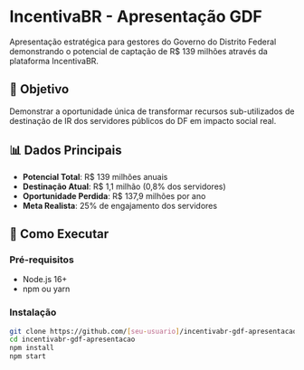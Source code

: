 # IncentivaBR - Apresentação GDF

Apresentação estratégica para gestores do Governo do Distrito Federal demonstrando o potencial de captação de R$ 139 milhões através da plataforma IncentivaBR.

## 🎯 Objetivo

Demonstrar a oportunidade única de transformar recursos sub-utilizados de destinação de IR dos servidores públicos do DF em impacto social real.

## 📊 Dados Principais

- **Potencial Total**: R$ 139 milhões anuais
- **Destinação Atual**: R$ 1,1 milhão (0,8% dos servidores)
- **Oportunidade Perdida**: R$ 137,9 milhões por ano
- **Meta Realista**: 25% de engajamento dos servidores

## 🚀 Como Executar

### Pré-requisitos
- Node.js 16+
- npm ou yarn

### Instalação
```bash
git clone https://github.com/[seu-usuario]/incentivabr-gdf-apresentacao.git
cd incentivabr-gdf-apresentacao
npm install
npm start
